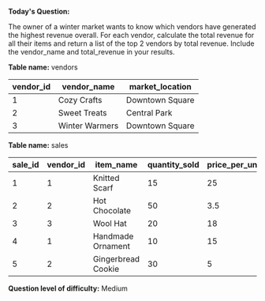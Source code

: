 **Today's Question:**

The owner of a winter market wants to know which vendors have generated the highest revenue overall. For each vendor, calculate the total revenue for all their items and return a list of the top 2 vendors by total revenue. Include the vendor_name and total_revenue in your results.

**Table name:** vendors

| **vendor_id** | **vendor_name**   | **market_location** |
|---------------|------------------|---------------------|
| 1             | Cozy Crafts       | Downtown Square     |
| 2             | Sweet Treats      | Central Park        |
| 3             | Winter Warmers    | Downtown Square     |

**Table name:** sales

| **sale_id** | **vendor_id** | **item_name**         | **quantity_sold** | **price_per_unit** |
|-------------|--------------|----------------------|-------------------|--------------------|
| 1           | 1            | Knitted Scarf         | 15                | 25                 |
| 2           | 2            | Hot Chocolate         | 50                | 3.5                |
| 3           | 3            | Wool Hat              | 20                | 18                 |
| 4           | 1            | Handmade Ornament     | 10                | 15                 |
| 5           | 2            | Gingerbread Cookie    | 30                | 5                  |

**Question level of difficulty:**
Medium
